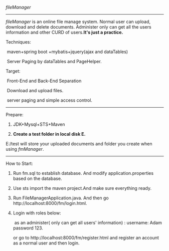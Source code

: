*fileManager* 

---

*fileManager* is  an online file manage system. Normal user can upload, download and delete documents. Administer only can get all the users information and other CURD of users.**It's just a practice.**

Techniques:

​	maven+spring boot +mybatis+jquery(ajax and dataTables) 

​	Server Paging by dataTables and PageHelper.

Target:

​	Front-End and Back-End Separation

​	Download and upload files.

​	server paging and simple access control.

---

Prepare:

1. JDK+Mysql+STS+Maven

2. **Create  a test folder in local disk E.** 

E:/test will store your uploaded documents and folder you create when using *fmManager*.

---

How to Start:

1. Run fm.sql to establish database. And modify application.properties based on the database.

2. Use sts import the maven project.And make sure everything ready.

3. Run FileManagerApplication.java. And then go http://localhost:8000/fm/login.html.

4. Login with  roles below:

   ​    as  an administer( only can get all users' information)  :    username: Adam	   password 123.

      or go to http://localhost:8000/fm/register.html and register an account  as a normal user and then login. 







